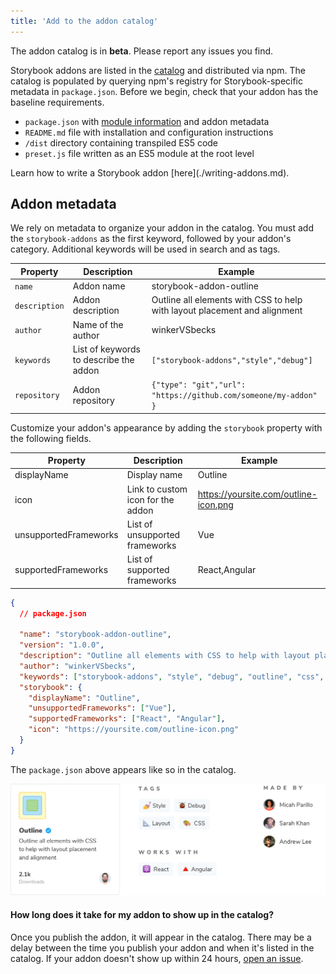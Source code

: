 ```yaml
---
title: 'Add to the addon catalog'
---
```


<div class="aside">
The addon catalog is in <strong>beta</strong>. Please report any issues you find.
</div>

Storybook addons are listed in the [catalog](/addons) and distributed via npm. The catalog is populated by querying npm's registry for Storybook-specific metadata in `package.json`. Before we begin, check that your addon has the baseline requirements.

- `package.json` with [module information](writing-addons.md#get-started) and addon metadata
- `README.md` file with installation and configuration instructions
- `/dist` directory containing transpiled ES5 code
- `preset.js` file written as an ES5 module at the root level

<div class="aside">
Learn how to write a Storybook addon [here](./writing-addons.md).
</div>

## Addon metadata

We rely on metadata to organize your addon in the catalog. You must add the <code>storybook-addons</code> as the first keyword, followed by your addon's category. Additional keywords will be used in search and as tags.

| Property      | Description                            | Example                                                                   |
| ------------- | -------------------------------------- | ------------------------------------------------------------------------- |
| `name`        | Addon name                             | storybook-addon-outline                                                   |
| `description` | Addon description                      | Outline all elements with CSS to help with layout placement and alignment |
| `author`      | Name of the author                     | winkerVSbecks                                                             |
| `keywords`    | List of keywords to describe the addon | `["storybook-addons","style","debug"]`                                    |
| `repository`  | Addon repository                       | `{"type": "git","url": "https://github.com/someone/my-addon" }`           |

Customize your addon's appearance by adding the `storybook` property with the following fields.

| Property              | Description                       | Example                               |
| --------------------- | --------------------------------- | ------------------------------------- |
| displayName           | Display name                      | Outline                               |
| icon                  | Link to custom icon for the addon | https://yoursite.com/outline-icon.png |
| unsupportedFrameworks | List of unsupported frameworks    | Vue                                   |
| supportedFrameworks   | List of supported frameworks      | React,Angular                         |

```json
{
  // package.json

  "name": "storybook-addon-outline",
  "version": "1.0.0",
  "description": "Outline all elements with CSS to help with layout placement and alignment",
  "author": "winkerVSbecks",
  "keywords": ["storybook-addons", "style", "debug", "outline", "css", "layout"],
  "storybook": {
    "displayName": "Outline",
    "unsupportedFrameworks": ["Vue"],
    "supportedFrameworks": ["React", "Angular"],
    "icon": "https://yoursite.com/outline-icon.png"
  }
}
```

The `package.json` above appears like so in the catalog.

![Storybook addon in the catalog](./addon-display.png)

#### How long does it take for my addon to show up in the catalog?

Once you publish the addon, it will appear in the catalog. There may be a delay between the time you publish your addon and when it's listed in the catalog. If your addon doesn't show up within 24 hours, [open an issue](https://github.com/storybookjs/frontpage/issues).
